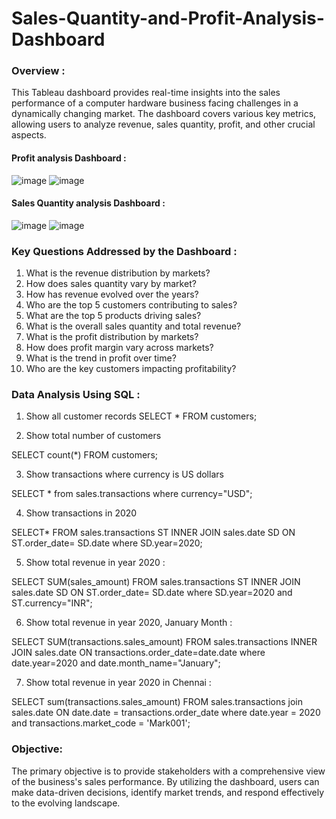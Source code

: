 # Sales-Quantity-and-Profit-Analysis-Dashboard
### Overview : 
This Tableau dashboard provides real-time insights into the sales performance of a computer hardware business facing challenges in a dynamically changing market. The dashboard covers various key metrics, allowing users to analyze revenue, sales quantity, profit, and other crucial aspects.
#### Profit analysis Dashboard : 
![image](https://github.com/ImaneMdn/Sales-Quantity-and-Profit-Analysis-Dashboard/assets/115882702/f36f4b7a-d2e5-4270-82af-7f8d7c8279e3)
![image](https://github.com/ImaneMdn/Sales-Quantity-and-Profit-Analysis-Dashboard/assets/115882702/02ee2162-2db6-466f-9b14-e66a798a997d)
#### Sales Quantity analysis Dashboard : 
![image](https://github.com/ImaneMdn/Sales-Quantity-and-Profit-Analysis-Dashboard/assets/115882702/ea608e75-a83a-42e3-984c-e50501353e63)
![image](https://github.com/ImaneMdn/Sales-Quantity-and-Profit-Analysis-Dashboard/assets/115882702/dac9e0fe-d629-481b-921e-40656aa48a62)

### Key Questions Addressed by the Dashboard :

1. What is the revenue distribution by markets?
2. How does sales quantity vary by market?
3. How has revenue evolved over the years?
4. Who are the top 5 customers contributing to sales?
5. What are the top 5 products driving sales?
6. What is the overall sales quantity and total revenue?
7. What is the profit distribution by markets?
8. How does profit margin vary across markets?
9. What is the trend in profit over time?
10. Who are the key customers impacting profitability?

### Data Analysis Using SQL : 

1. Show all customer records 
SELECT * FROM customers;

2. Show total number of customers

SELECT count(*) FROM customers;

3. Show transactions where currency is US dollars

SELECT * from sales.transactions where currency="USD";

4. Show transactions in 2020

SELECT* FROM sales.transactions ST
INNER JOIN sales.date SD ON ST.order_date= SD.date 
where SD.year=2020;

5. Show total revenue in year 2020 :
   
SELECT SUM(sales_amount) FROM sales.transactions ST
INNER JOIN sales.date SD ON ST.order_date= SD.date 
where SD.year=2020 and ST.currency="INR";

6. Show total revenue in year 2020, January Month :

SELECT SUM(transactions.sales_amount) FROM sales.transactions 
INNER JOIN sales.date ON transactions.order_date=date.date 
where date.year=2020 and date.month_name="January";

7. Show total revenue in year 2020 in Chennai :

SELECT sum(transactions.sales_amount) 
FROM sales.transactions
join sales.date ON date.date = transactions.order_date 
where date.year = 2020 and transactions.market_code = 'Mark001';

### Objective:
The primary objective is to provide stakeholders with a comprehensive view of the business's sales performance. By utilizing the dashboard, users can make data-driven decisions, identify market trends, and respond effectively to the evolving landscape.
